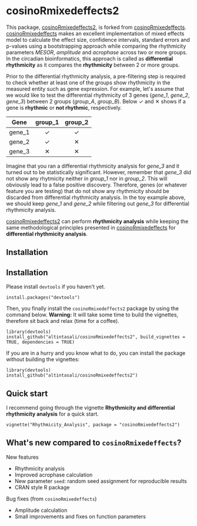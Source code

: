 # cosinoRmixedeffects2

This package, [cosinoRmixedeffects2](https://github.com/altintasali/cosinoRmixedeffects2), is forked from [cosinoRmixedeffects](https://github.com/maytesuarezfarinas/cosinoRmixedeffects). [cosinoRmixedeffects](https://github.com/maytesuarezfarinas/cosinoRmixedeffects) makes an excellent implementation of mixed effects model to calculate the effect size, confidence intervals, standard errors and p-values using a bootstrapping approach while comparing the rhythmicity parameters *MESOR*, *amplitude* and *acrophase* across two or more groups. In the circadian bioinformatics, this approach is called as **differential rhythmicity** as it compares the **rhythmicity** between 2 or more groups. 

Prior to the differential rhythmicity analysis, a pre-filtering step is required to check whether at least one of the groups show rhythmicity in the measured entity such as gene expression. For example, let's assume that we would like to test the differential rhythmicity of 3 genes (*gene_1*, *gene_2*, *gene_3*) between 2 groups (*group_A*, *group_B*). Below &#10003; and &#10005; shows if a gene is **rhythmic** or **not rhythmic**, respectively.

| Gene          | group_1       | group_2       |
| :-----------: | :-----------: | :-----------: |
| gene_1        | &#10003;      |   &#10003;    |
| gene_2        | &#10003;      |   &#10005;    |
| gene_3        | &#10005;      |   &#10005;    |

Imagine that you ran a differential rhythmicity analysis for *gene_3* and it turned out to be statistically significant. However, remember that *gene_3* did not show any rhytmicity neither in *group_1* nor in *group_2*. This will obviously lead to a false positive discovery. Therefore, genes (or whatever feature you are testing) that do not show any rhythmicity should be discarded from differential rhythmicity analysis. In the toy example above, we should keep *gene_1* and *gene_2* while filtering out *gene_3* for differential rhythmicity analysis.

[cosinoRmixedeffects2](https://github.com/altintasali/cosinoRmixedeffects2) can perform **rhythmicity analysis** while keeping the same methodological principles presented in [cosinoRmixedeffects](https://github.com/maytesuarezfarinas/cosinoRmixedeffects) for **differential rhythmicity analysis**.

## Installation 

## Installation

Please install `devtools` if you haven't yet.

```
install.packages("devtools")
```

Then, you finally install the `cosinoRmixedeffects2` package by using the command below. **Warning:** It will take some time to build the vignettes, therefore sit back and relax (time for a coffee). 

```
library(devtools)
install_github("altintasali/cosinoRmixedeffects2", build_vignettes = TRUE, dependencies = TRUE)
```

If you are in a hurry and you know what to do, you can install the package without building the vignettes: 

```
library(devtools)
install_github("altintasali/cosinoRmixedeffects2")
```

## Quick start

I recommend going through the vignette **Rhythmicity and differential rhythmicity analysis** for a quick start. 

```
vignette("Rhythmicity_Analysis", package = "cosinoRmixedeffects2")
```

## What's new compared to `cosinoRmixedeffects`? 

New features

* Rhythmicity analysis
* Improved acrophase calculation
* New parameter `seed`: random seed assignment for reproducible results
* CRAN style R package

Bug fixes (from `cosinoRmixedeffects`)

* Amplitude calculation
* Small improvements and fixes on function parameters
